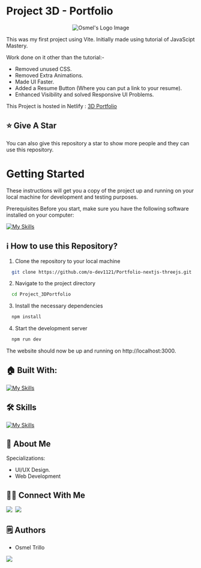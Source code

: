 # Project 3D - Portfolio

<p align="center">
  <img src="/preview.png" alt="Osmel's Logo Image"/>
</p>

This was my first project using Vite. Initially made using tutorial of JavaScipt Mastery.

Work done on it other than the tutorial:-
- Removed unused CSS.
- Removed Extra Animations.
- Made UI Faster.
- Added a Resume Button (Where you can put a link to your resume).
- Enhanced Visibility and solved Responsive UI Problems.

This Project is hosted in Netlify : [3D Portfolio](https://osmel-trillo.netlify.app/)

## :star: Give A Star

You can also give this repository a star to show more people and they can use this repository.

# Getting Started

These instructions will get you a copy of the project up and running on your local machine for development and testing purposes.

Prerequisites
Before you start, make sure you have the following software installed on your computer:

[![My Skills](https://skillicons.dev/icons?i=nodejs)](https://skillicons.dev)


## ℹ️ How to use this Repository?

1. Clone the repository to your local machine

```bash
  git clone https://github.com/o-dev1121/Portfolio-nextjs-threejs.git

```
2. Navigate to the project directory

```bash
  cd Project_3DPortfolio
```
3. Install the necessary dependencies
```bash
  npm install
```

4. Start the development server
```bash
  npm run dev
```

The website should now be up and running on http://localhost:3000.

## 🏠 Built With:

[![My Skills](https://skillicons.dev/icons?i=vscode,react,nextjs,threejs,tailwind,netlify)](https://skillicons.dev)

## 🛠 Skills

[![My Skills](https://skillicons.dev/icons?i=html,css,js,ts,react,nextjs,tailwind,threejs)](https://skillicons.dev)

## 🚀 About Me
Specializations:
- UI/UX Design.
- Web Development

## 🙋‍♂️ Connect With Me

[<img src="https://skillicons.dev/icons?i=github" />](https://github.com/o-dev1121)&nbsp;
[<img src="https://skillicons.dev/icons?i=linkedin" />](https://www.linkedin.com/in/osmel-trillo/)&nbsp;
<!-- [<img src="https://skillicons.dev/icons?i=instagram" />](https://www.instagram.com/_osmel/)&nbsp;
[<img src="https://skillicons.dev/icons?i=devto" />](https://osmel-trillo.netlify.app/) -->

## 🗒️ Authors
- Osmel Trillo

<p align="left">
  <a href="https://skillicons.dev">
    <a href="https://github.com/o-dev1121">
      <img src="https://skillicons.dev/icons?i=github" />
    </a>
  </a>
</p>